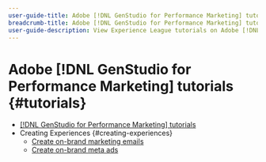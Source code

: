 ```yaml
---
user-guide-title: Adobe [!DNL GenStudio for Performance Marketing] tutorials
breadcrumb-title: Adobe [!DNL GenStudio for Performance Marketing] tutorials
user-guide-description: View Experience League tutorials on Adobe [!DNL GenStudio for Performance Marketing], an end-to-end solution to accelerate and simplify your content supply chain with generative AI and intelligent automation.
---
```


# Adobe [!DNL GenStudio for Performance Marketing] tutorials {#tutorials}

+ [[!DNL GenStudio for Performance Marketing] tutorials](overview.md)
+ Creating Experiences {#creating-experiences}
  + [Create on-brand marketing emails](./creating-experiences/creating-on-brand-emails.md)
  + [Create on-brand meta ads](./creating-experiences/creating-on-meta-ads.md)
